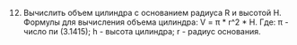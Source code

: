 12. Вычислить объем цилиндра c основанием радиуса R и высотой H.
Формулы для вычисления объема цилиндра: V = π * r^2 * H.
Где:
π - число пи (3.1415);
h - высота цилиндра;
r - радиус основания.

